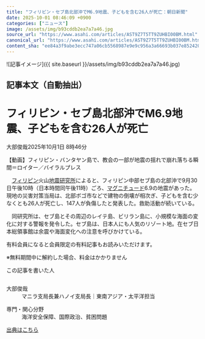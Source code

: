 ```yaml
---
title: "フィリピン・セブ島北部沖でM6.9地震、子どもを含む26人が死亡：朝日新聞"
date: 2025-10-01 08:46:09 +0900
categories: ["ニュース"]
image: /assets/img/b93cddb2ea7a7a46.jpg
source_url: "https://www.asahi.com/articles/AST9Z7T5TT9ZUHBI00BM.html"
canonical_url: "https://www.asahi.com/articles/AST9Z7T5TT9ZUHBI00BM.html"
content_sha: "ee84a3f9abe3ecc747a06cb5568987e9e9c956a3a66693b037e8524202072fad"
---
```


![記事イメージ]({{ site.baseurl }}/assets/img/b93cddb2ea7a7a46.jpg)

## 記事本文（自動抽出）
<div><main role="main" id="main"><p></p><div class="y_Qv3"><h1>フィリピン・セブ島北部沖でM6.9地震、子どもを含む26人が死亡</h1><p class="mhPng"><span class="H8KYB">大部俊哉</span><span class="UDj4P"><time datetime="2025-09-30T23:46:09.000Z">2025年10月1日 8時46分</time></span></p></div><p id="gsm_above_SnsUtilityArea"></p><p x-component-name="CommentHeadline" x-component-data='{"commentCount":0,"commentators":[],"mode":"pc"}'></p><div class="nfyQp"><div class="Z2syc"><span class="qmm2Z">【動画】フィリピン・バンタヤン島で、教会の一部が地震の揺れで崩れ落ちる瞬間＝ロイター／バイラルプレス</span></div><p>　<a href="//www.asahi.com/topics/word/%E3%83%95%E3%82%A3%E3%83%AA%E3%83%94%E3%83%B3.html" title="フィリピン のトピックスを開く" class="eWgMZ">フィリピン</a>火山<a href="//www.asahi.com/topics/word/%E5%9C%B0%E9%9C%87%E7%A0%94%E7%A9%B6%E6%89%80.html" title="地震研究所 のトピックスを開く" class="eWgMZ">地震研究所</a>によると、フィリピン中部セブ島の北部沖で9月30日午後10時（日本時間同午後11時）ごろ、<a href="//www.asahi.com/topics/word/%E3%83%9E%E3%82%B0%E3%83%8B%E3%83%81%E3%83%A5%E3%83%BC%E3%83%89.html" title="マグニチュード のトピックスを開く" class="eWgMZ">マグニチュード</a>6.9の地震があった。現地の災害対策当局は、北部ボゴ市などで建物の倒壊が相次ぎ、子どもを含む少なくとも26人が死亡し、147人が負傷したと発表した。救助活動が続いている。</p><p>　同研究所は、セブ島とその周辺のレイテ島、ビリラン島に、小規模な海面の変化に対する警報を発令した。セブ島は、日本人にも人気のリゾート地。在セブ日本総領事館は余震や海面変化への注意を呼びかけている。</p><p id="_gtm_LastLine"></p></div><p></p><div class="NbZMW"><div class="PxAm1"><p>有料会員になると会員限定の<span>有料記事もお読みいただけます。</span></p></div><p class="eQShK">※無料期間中に解約した場合、料金はかかりません</p></div><div x-component-name="WriterProfile" x-component-data='{"writerProfile":{"writerProfileList":[{"name":"大部俊哉","code":"172e51e99c7a6ba409b8c2f2fb89dc1a3087798f1644505e1042803c01096819","department":"マニラ支局長兼ハノイ支局長","role":"東南アジア・太平洋担当","specialtyAndInterest":"海洋安全保障、国際政治、貧困問題","isFollowed":false,"introduction":"フィリピンを拠点に、日本とアジアのつながりや、米中対立のはざまにあるアジアの葛藤を取材しています。2013年入社、神戸総局、大阪社会部、国際報道部、タイ駐在を経て、現職。事件取材が長めです。趣味は写真。","iconImageUrl":"https://profile-image.kraken.asahi.com/172e51e99c7a6ba409b8c2f2fb89dc1a3087798f1644505e1042803c01096819","canSendFanLetter":true}],"isWriterFollowAvailableMember":false},"isFreeArea":true}'><div id="writerProfile" class="yT62y"><p class="FPrYd">この記事を書いた人</p><div class="jdPPS"><div class="zRkIz"><a href="/reporter-bio/172e51e99c7a6ba409b8c2f2fb89dc1a3087798f1644505e1042803c01096819?iref=article_reporter_profile" class="CES5K"></a><div class="iKuvI"><figure class="BKNFc"><img src="https://profile-image.kraken.asahi.com/172e51e99c7a6ba409b8c2f2fb89dc1a3087798f1644505e1042803c01096819" alt></figure><dl class="WptL0"><dt>大部俊哉</dt><dd>マニラ支局長兼ハノイ支局長｜東南アジア・太平洋担当</dd></dl></div><dl class="PXedm"><dt>専門・関心分野</dt><dd>海洋安全保障、国際政治、貧困問題</dd></dl></div></div></div></div><p x-component-name="ArticleCommentList" x-component-data='{"commentCount":0,"commentList":[],"shareUrlBase":"https://www.asahi.com/articles/AST9Z7T5TT9ZUHBI00BM.html","articleId":"AST9Z7T5TT9ZUHBI00BM","commentIdParam":"","equalCommentIdIndex":-1,"isAuthorized":true,"isFreePlan":false,"isPaidMember":false,"isPresent":false,"isHazard":false,"freeUrlBase":"//www.asahi.com","digitalUrlBase":"//digital.asahi.com"}'></p></main></div>

[出典はこちら](https://www.asahi.com/articles/AST9Z7T5TT9ZUHBI00BM.html)
